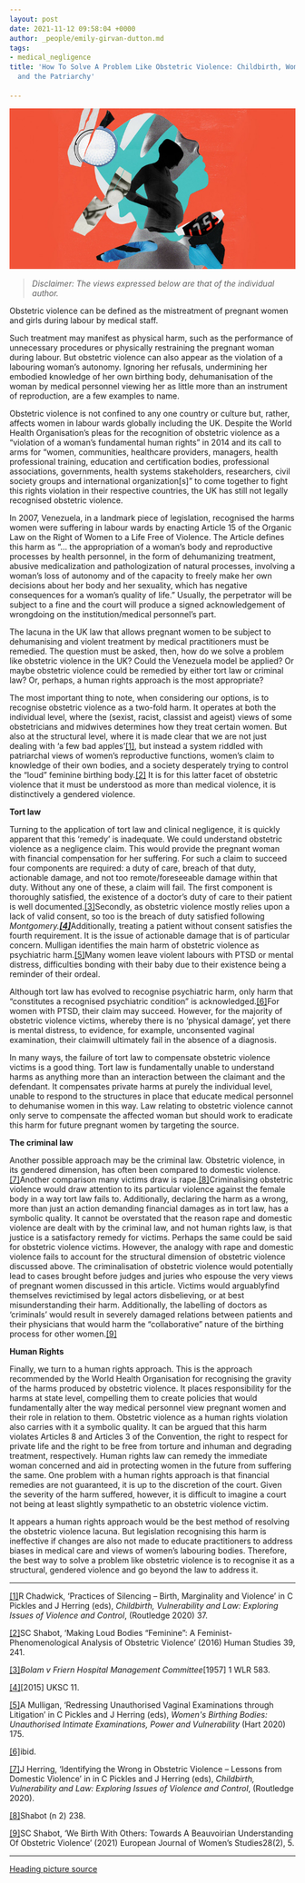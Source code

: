 ```yaml
---
layout: post
date: 2021-11-12 09:58:04 +0000
author: _people/emily-girvan-dutton.md
tags:
- medical_negligence
title: 'How To Solve A Problem Like Obstetric Violence: Childbirth, Women’s Autonomy,
  and the Patriarchy'

---
```

![](/uploads/obs-violence-pic.jpg)

> _Disclaimer: The views expressed below are that of the individual author._

Obstetric violence can be defined as the mistreatment of pregnant women and girls during labour by medical staff.

Such treatment may manifest as physical harm, such as the performance of unnecessary procedures or physically restraining the pregnant woman during labour. But obstetric violence can also appear as the violation of a labouring woman’s autonomy. Ignoring her refusals, undermining her embodied knowledge of her own birthing body, dehumanisation of the woman by medical personnel viewing her as little more than an instrument of reproduction, are a few examples to name.

Obstetric violence is not confined to any one country or culture but, rather, affects women in labour wards globally including the UK. Despite the World Health Organisation’s pleas for the recognition of obstetric violence as a “violation of a woman’s fundamental human rights” in 2014 and its call to arms for “women, communities, healthcare providers, managers, health professional training, education and certification bodies, professional associations, governments, health systems stakeholders, researchers, civil society groups and international organization\[s\]” to come together to fight this rights violation in their respective countries, the UK has still not legally recognised obstetric violence.

In 2007, Venezuela, in a landmark piece of legislation, recognised the harms women were suffering in labour wards by enacting Article 15 of the Organic Law on the Right of Women to a Life Free of Violence. The Article defines this harm as “… the appropriation of a woman’s body and reproductive processes by health personnel, in the form of dehumanizing treatment, abusive medicalization and pathologization of natural processes, involving a woman’s loss of autonomy and of the capacity to freely make her own decisions about her body and her sexuality, which has negative consequences for a woman’s quality of life.” Usually, the perpetrator will be subject to a fine and the court will produce a signed acknowledgement of wrongdoing on the institution/medical personnel’s part.

The lacuna in the UK law that allows pregnant women to be subject to dehumanising and violent treatment by medical practitioners must be remedied. The question must be asked, then, how do we solve a problem like obstetric violence in the UK? Could the Venezuela model be applied? Or maybe obstetric violence could be remedied by either tort law or criminal law? Or, perhaps, a human rights approach is the most appropriate? 

The most important thing to note, when considering our options, is to recognise obstetric violence as a two-fold harm. It operates at both the individual level, where the (sexist, racist, classist and ageist) views of some obstetricians and midwives determines how they treat certain women. But also at the structural level, where it is made clear that we are not just dealing with ‘a few bad apples’[\[1\]](applewebdata://4E1683DA-E3DD-405C-9E65-24E2BD9B8D29#_ftn1), but instead a system riddled with patriarchal views of women’s reproductive functions, women’s claim to knowledge of their own bodies, and a society desperately trying to control the “loud” feminine birthing body.[\[2\]](applewebdata://4E1683DA-E3DD-405C-9E65-24E2BD9B8D29#_ftn2) It is for this latter facet of obstetric violence that it must be understood as more than medical violence, it is distinctively a gendered violence. 

**Tort law**

Turning to the application of tort law and clinical negligence, it is quickly apparent that this ‘remedy’ is inadequate. We could understand obstetric violence as a negligence claim. This would provide the pregnant woman with financial compensation for her suffering. For such a claim to succeed four components are required: a duty of care, breach of that duty, actionable damage, and not too remote/foreseeable damage within that duty. Without any one of these, a claim will fail. The first component is thoroughly satisfied, the existence of a doctor’s duty of care to their patient is well documented.[\[3\]](applewebdata://4E1683DA-E3DD-405C-9E65-24E2BD9B8D29#_ftn3)Secondly, as obstetric violence mostly relies upon a lack of valid consent, so too is the breach of duty satisfied following _Montgomery._[**_\[4\]_**](applewebdata://4E1683DA-E3DD-405C-9E65-24E2BD9B8D29#_ftn4)Additionally, treating a patient without consent satisfies the fourth requirement. It is the issue of actionable damage that is of particular concern. Mulligan identifies the main harm of obstetric violence as psychiatric harm.[\[5\]](applewebdata://4E1683DA-E3DD-405C-9E65-24E2BD9B8D29#_ftn5)Many women leave violent labours with PTSD or mental distress, difficulties bonding with their baby due to their existence being a reminder of their ordeal.

Although tort law has evolved to recognise psychiatric harm, only harm that “constitutes a recognised psychiatric condition” is acknowledged.[\[6\]](applewebdata://4E1683DA-E3DD-405C-9E65-24E2BD9B8D29#_ftn6)For women with PTSD, their claim may succeed. However, for the majority of obstetric violence victims, whereby there is no ‘physical damage’, yet there is mental distress, to evidence, for example, unconsented vaginal examination, their claimwill ultimately fail in the absence of a diagnosis.

In many ways, the failure of tort law to compensate obstetric violence victims is a good thing. Tort law is fundamentally unable to understand harms as anything more than an interaction between the claimant and the defendant. It compensates private harms at purely the individual level, unable to respond to the structures in place that educate medical personnel to dehumanise women in this way. Law relating to obstetric violence cannot only serve to compensate the affected woman but should work to eradicate this harm for future pregnant women by targeting the source. 

**The criminal law** 

Another possible approach may be the criminal law. Obstetric violence, in its gendered dimension, has often been compared to domestic violence.[\[7\]](applewebdata://4E1683DA-E3DD-405C-9E65-24E2BD9B8D29#_ftn7)Another comparison many victims draw is rape.[\[8\]](applewebdata://4E1683DA-E3DD-405C-9E65-24E2BD9B8D29#_ftn8)Criminalising obstetric violence would draw attention to its particular violence against the female body in a way tort law fails to. Additionally, declaring the harm as a wrong, more than just an action demanding financial damages as in tort law, has a symbolic quality. It cannot be overstated that the reason rape and domestic violence are dealt with by the criminal law, and not human rights law, is that justice is a satisfactory remedy for victims. Perhaps the same could be said for obstetric violence victims. However, the analogy with rape and domestic violence fails to account for the structural dimension of obstetric violence discussed above. The criminalisation of obstetric violence would potentially lead to cases brought before judges and juries who espouse the very views of pregnant women discussed in this article. Victims would arguablyfind themselves revictimised by legal actors disbelieving, or at best misunderstanding their harm. Additionally, the labelling of doctors as ‘criminals’ would result in severely damaged relations between patients and their physicians that would harm the “collaborative” nature of the birthing process for other women.[\[9\]](applewebdata://4E1683DA-E3DD-405C-9E65-24E2BD9B8D29#_ftn9)

**Human Rights**

Finally, we turn to a human rights approach. This is the approach recommended by the World Health Organisation for recognising the gravity of the harms produced by obstetric violence. It places responsibility for the harms at state level, compelling them to create policies that would fundamentally alter the way medical personnel view pregnant women and their role in relation to them. Obstetric violence as a human rights violation also carries with it a symbolic quality. It can be argued that this harm violates Articles 8 and Articles 3 of the Convention, the right to respect for private life and the right to be free from torture and inhuman and degrading treatment, respectively. Human rights law can remedy the immediate woman concerned and aid in protecting women in the future from suffering the same. One problem with a human rights approach is that financial remedies are not guaranteed, it is up to the discretion of the court. Given the severity of the harm suffered, however, it is difficult to imagine a court not being at least slightly sympathetic to an obstetric violence victim.

It appears a human rights approach would be the best method of resolving the obstetric violence lacuna. But legislation recognising this harm is ineffective if changes are also not made to educate practitioners to address biases in medical care and views of women’s labouring bodies. Therefore, the best way to solve a problem like obstetric violence is to recognise it as a structural, gendered violence and go beyond the law to address it. 

***

[\[1\]](applewebdata://4E1683DA-E3DD-405C-9E65-24E2BD9B8D29#_ftnref1)R Chadwick, ‘Practices of Silencing – Birth, Marginality and Violence’ in C Pickles and J Herring (eds), _Childbirth, Vulnerability and Law: Exploring Issues of Violence and Control_, (Routledge 2020) 37.

[\[2\]](applewebdata://4E1683DA-E3DD-405C-9E65-24E2BD9B8D29#_ftnref2)SC Shabot, ‘Making Loud Bodies “Feminine”: A Feminist-Phenomenological Analysis of Obstetric Violence’ (2016) Human Studies 39, 241.

[\[3\]](applewebdata://4E1683DA-E3DD-405C-9E65-24E2BD9B8D29#_ftnref3)_Bolam v Friern Hospital Management Committee_\[1957\] 1 WLR 583.

[\[4\]](applewebdata://4E1683DA-E3DD-405C-9E65-24E2BD9B8D29#_ftnref4)\[2015\] UKSC 11.

[\[5\]](applewebdata://4E1683DA-E3DD-405C-9E65-24E2BD9B8D29#_ftnref5)A Mulligan, ‘Redressing Unauthorised Vaginal Examinations through Litigation’ in C Pickles and J Herring (eds), _Women's Birthing Bodies: Unauthorised Intimate Examinations, Power and Vulnerability_ (Hart 2020) 175.

[\[6\]](applewebdata://4E1683DA-E3DD-405C-9E65-24E2BD9B8D29#_ftnref6)ibid.

[\[7\]](applewebdata://4E1683DA-E3DD-405C-9E65-24E2BD9B8D29#_ftnref7)J Herring, ‘Identifying the Wrong in Obstetric Violence – Lessons from Domestic Violence’ in in C Pickles and J Herring (eds), _Childbirth, Vulnerability and Law: Exploring Issues of Violence and Control_, (Routledge 2020).

[\[8\]](applewebdata://4E1683DA-E3DD-405C-9E65-24E2BD9B8D29#_ftnref8)Shabot (n 2) 238.

[\[9\]](applewebdata://4E1683DA-E3DD-405C-9E65-24E2BD9B8D29#_ftnref9)SC Shabot, ‘We Birth With Others: Towards A Beauvoirian Understanding Of Obstetric Violence’ (2021) European Journal of Women’s Studies28(2), 5.

***

[Heading picture source](www.todaysparent.com)